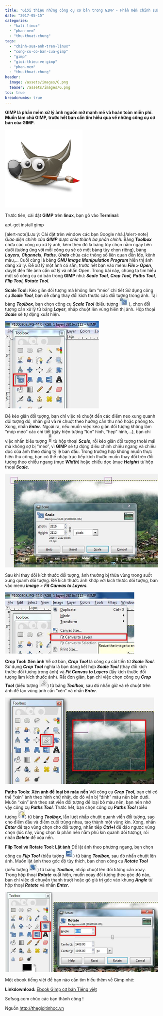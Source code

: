 ```yaml
---
title: "Giới thiệu những công cụ cơ bản trong GIMP - Phần mềm chỉnh sửa ảnh mã nguồn mở"
date: "2017-05-15"
categories: 
  - "kali-linux"
  - "phan-mem"
  - "thu-thuat-chung"
tags: 
  - "chinh-sua-anh-tren-linux"
  - "cong-cu-co-ban-cua-gimp"
  - "gimp"
  - "gioi-thieu-ve-gimp"
  - "phan-mem"
  - "thu-thuat-chung"
header:
  image: /assets/images/G.png
  teaser: /assets/images/G.png
toc: true
breadcrumbs: true
---
```


**GIMP là phần mềm xử lý ảnh nguồn mở mạnh mẽ và hoàn toàn miễn phí. Muốn làm chủ GIMP, trước hết bạn cần tìm hiểu qua về những công cụ cơ bản của GIMP.**

![Phần mềm chỉnh sửa ảnh GIMP](/assets/images/G.png)

Trước tiên, cài đặt **GIMP** trên **linux**, bạn gõ vào **Terminal**:

apt-get install gimp

\[alert-note\]Lưu ý: Cài đặt trên window các bạn Google nhá.\[/alert-note\] _Giao diện chính của **GIMP** được chia thành ba phần chính:_ Bảng **_Toolbox_** chứa các công cụ xử lý ảnh, kèm theo đó là bảng tùy chọn nằm ngay bên dưới (tương ứng với mỗi công cụ sẽ có một bảng tùy chọn riêng), bảng _**Layers**, **Channels**, **Paths**, **Undo**_ chứa các thông số liên quan đến lớp, kênh màu,… Cuối cùng là bảng **_GNU Image Manipulation Program_** hiển thị ảnh đang xử lý. Để xử lý một ảnh có sẵn, trước hết bạn vào menu **_File > Open_**, duyệt đến file ảnh cần xử lý và nhấn Open. Trong bài này, chúng ta tìm hiểu một số công cụ cơ bản trong **GIMP** như: _**Scale Tool,** **Crop Tool,** **Paths Tool, Flip Tool, Rotate Tool.**_

**Scale Tool:** Kéo giãn đối tượng mà không làm “méo” chi tiết Sử dụng công cụ **_Scale Tool_**, bạn dễ dàng thay đổi kích thước các đối tượng trong ảnh. Tại bảng **_Toolbox_**, bạn chọn công cụ _**Scale Tool**_ (biểu tượng ![](/assets/images/710F72705C6C4DC6869ECA9943C93C67.jpg)), chọn đối tượng cần xử lý từ bảng **_Layer_**, nhấp chuột lên vùng hiển thị ảnh. Hộp thoại **_Scale_** sẽ tự động xuất hiện.

![](/assets/images/0A4D619791C8F05751535F70B26C3D27.jpg)

Để kéo giãn đối tượng, bạn chỉ việc rê chuột đến các điểm neo xung quanh đối tượng đó, nhấn giữ và rê chuột theo hướng cần thu nhỏ hoặc phóng to. Xong, nhấn **_Enter_**. Ngoài ra, nếu muốn việc kéo giãn đối tượng không làm “móp méo” các chi tiết (gây hiện tượng “lùn” hình, “hẹp” hình,…), bạn chỉ việc nhấn biểu tượng ![](/assets/images/48B1DAD2C633E21FD8A3E38EE17580F2.jpg) từ hộp thoại **_Scale_**, rồi kéo giãn đối tượng thoải mái mà không sợ bị “méo”, vì **GIMP** sẽ tự động điều chỉnh chiều ngang và chiều dọc của ảnh theo đúng tỷ lệ ban đầu. Trong trường hợp không muốn thực hiện thủ công, bạn có thể nhập trực tiếp kích thước muốn thay đổi trên đối tượng theo chiều ngang (mục **_Width_**) hoặc chiều dọc (mục **_Height_**) từ hộp thoại **_Scale_**.

![](/assets/images/6CB106641AE2DCA643C5F846B48F17CD.jpg)

Sau khi thay đổi kích thước đối tượng, ảnh thường bị thừa vùng trong suốt xung quanh đối tượng. Để kích thước ảnh khớp với kích thước đối tượng, bạn vào menu _**Image** > **Fit Canvas to Layers**._

**![](/assets/images/C820EAEB3D3483D06BD70EB93310EBBA.jpg)**

**Crop Tool: Xén ảnh** Về cơ bản, **_Crop Tool_** là công cụ cải tiến từ **_Scale Tool_**. Sử dụng **_Crop Tool_** nghĩa là bạn đang kết hợp **_Scale Tool_** (thay đổi kích thước đối tượng trong ảnh) và **_Fit Canvas to Layers_** (lấy kích thước đối tượng làm kích thước ảnh). Rất đơn giản, bạn chỉ việc chọn công cụ **_Crop Tool_** (biểu tượng ![](/assets/images/975F2027BBC90C6F1AF558E3D2B9B847.jpg)) từ bảng **_Toolbox_**, sau đó nhấn giữ và rê chuột trên ảnh để tạo vùng ảnh cần “xén” và nhấn **_Enter_**.

**![](/assets/images/89FAFB17FE0CC5CC5AA4460BEBCB247E.jpg)**

**Paths Tools: Xén ảnh để loại bỏ màu nền** Với công cụ **_Crop Tool_**, bạn chỉ có thể “xén” ảnh theo hình chữ nhật, do đó vẫn bị “dính” màu nền bên dưới. Muốn “xén” ảnh theo sát viền đối tượng để loại bỏ màu nền, bạn nên nhờ vậy công cụ **_Paths Tool_**. Trước hết, bạn chọn công cụ **_Paths Tool_** (biểu tượng ![](/assets/images/B9E814B014C59C577233822AD894C2E0.jpg)) từ bảng **_Toolbox_**, lần lượt nhấp chuột quanh viền đối tượng, sao cho điểm đầu và điểm cuối trùng nhau, tạo thành một vùng kín. Xong, nhấn **_Enter_** để tạo vùng chọn cho đối tượng, nhấn tiếp **_Ctrl+I_** để đảo ngược vùng chọn (lúc này, vùng chọn là phần nền nằm phủ kín quanh đối tượng), rồi nhấn **_Delete_** để xóa nền.

**Flip Tool và Rotate Tool: Lật ảnh** Để lật ảnh theo phương ngang, bạn chọn công cụ **_Flip Tool_** (biểu tượng ![](/assets/images/D3ECEB7CCE61493663BDE317667A94D9.jpg)) từ bảng **_Toolbox_**, sau đó nhấn chuột lên ảnh. Muốn lật ảnh theo góc độ tùy thích, bạn chọn công cụ **_Rotate Tool_** (biểu tượng ![](/assets/images/13FB54DB33788D556199EE3429563B72.jpg)) từ bảng **_Toolbox_**, nhấp chuột lên đối tượng cần xoay. Trong hộp thoại **_Rotate_** xuất hiện, muốn xoay đối tượng theo góc độ nào, bạn chỉ việc di chuyển thanh trượt hoặc gõ giá trị góc vào khung **_Angle_** từ hộp thoại **_Rotate_** và nhấn **_Enter_**.

![](/assets/images/CF3FA4FBC216AD1D07572012509D397C.jpg)

Một ebook tiếng việt để bạn nào cần tìm hiều thêm về Gimp nhé:

**Linkdownload:** [Ebook Gimp cơ bản Tiếng việt](https://drive.google.com/open?id=1y5ZQamsJkKCE9bZWLADNOvsQaYT3Qach)

Sofsog.com chúc các bạn thành công !

Nguồn <http://thegioitinhoc.vn>
